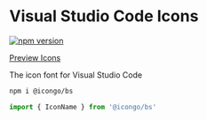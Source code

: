 Visual Studio Code Icons
===

[![npm version](https://img.shields.io/npm/v/@icongo/bs.svg)](https://www.npmjs.com/package/@icongo/bs)

[Preview Icons](http://icongo.github.io/#/icons/bootstrap)

The icon font for Visual Studio Code

```bash
npm i @icongo/bs
```

```jsx
import { IconName } from '@icongo/bs'
```